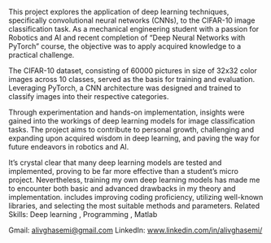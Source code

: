 This project explores the application of deep learning techniques, specifically convolutional neural networks (CNNs), to the CIFAR-10 image classification task. As a mechanical engineering student with a passion for Robotics and AI and recent completion of “Deep Neural Networks with PyTorch” course, the objective was to apply acquired knowledge to a practical challenge.

The CIFAR-10 dataset, consisting of 60000 pictures in size of 32x32 color images across 10 classes, served as the basis for training and evaluation. Leveraging PyTorch, a CNN architecture was designed and trained to classify images into their respective categories.

Through experimentation and hands-on implementation, insights were gained into the workings of deep learning models for image classification tasks. The project aims to contribute to personal growth, challenging and expanding upon acquired wisdom in deep learning, and paving the way for future endeavors in robotics and AI.

It’s crystal clear that many deep learning models are tested and implemented, proving to be far more effective than a student’s micro project. Nevertheless, training my own deep learning models has made me to encounter both basic and advanced drawbacks in my theory and implementation.  includes improving coding proficiency, utilizing well-known libraries, and selecting the most suitable methods and parameters.
Related Skills: Deep learning , Programming , Matlab




Gmail: alivghasemi@gmail.com
LinkedIn: www.linkedin.com/in/alivghasemi/
